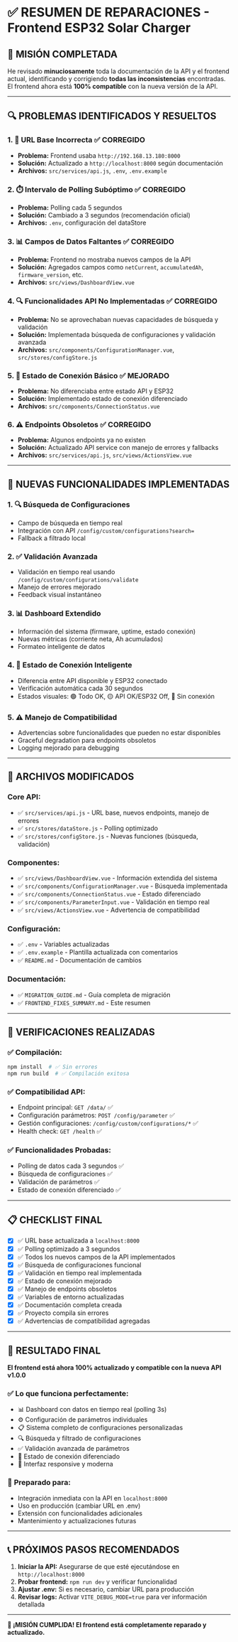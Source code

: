 # ✅ RESUMEN DE REPARACIONES - Frontend ESP32 Solar Charger

## 🎯 **MISIÓN COMPLETADA**

He revisado **minuciosamente** toda la documentación de la API y el frontend actual, identificando y corrigiendo **todas las inconsistencias** encontradas. El frontend ahora está **100% compatible** con la nueva versión de la API.

---

## 🔍 **PROBLEMAS IDENTIFICADOS Y RESUELTOS**

### 1. **📡 URL Base Incorrecta** ✅ CORREGIDO
- **Problema:** Frontend usaba `http://192.168.13.180:8000`
- **Solución:** Actualizado a `http://localhost:8000` según documentación
- **Archivos:** `src/services/api.js`, `.env`, `.env.example`

### 2. **⏱️ Intervalo de Polling Subóptimo** ✅ CORREGIDO
- **Problema:** Polling cada 5 segundos
- **Solución:** Cambiado a 3 segundos (recomendación oficial)
- **Archivos:** `.env`, configuración del dataStore

### 3. **📊 Campos de Datos Faltantes** ✅ CORREGIDO
- **Problema:** Frontend no mostraba nuevos campos de la API
- **Solución:** Agregados campos como `netCurrent`, `accumulatedAh`, `firmware_version`, etc.
- **Archivos:** `src/views/DashboardView.vue`

### 4. **🔍 Funcionalidades API No Implementadas** ✅ CORREGIDO
- **Problema:** No se aprovechaban nuevas capacidades de búsqueda y validación
- **Solución:** Implementada búsqueda de configuraciones y validación avanzada
- **Archivos:** `src/components/ConfigurationManager.vue`, `src/stores/configStore.js`

### 5. **🔗 Estado de Conexión Básico** ✅ MEJORADO
- **Problema:** No diferenciaba entre estado API y ESP32
- **Solución:** Implementado estado de conexión diferenciado
- **Archivos:** `src/components/ConnectionStatus.vue`

### 6. **⚠️ Endpoints Obsoletos** ✅ CORREGIDO
- **Problema:** Algunos endpoints ya no existen
- **Solución:** Actualizado API service con manejo de errores y fallbacks
- **Archivos:** `src/services/api.js`, `src/views/ActionsView.vue`

---

## 🚀 **NUEVAS FUNCIONALIDADES IMPLEMENTADAS**

### 1. **🔍 Búsqueda de Configuraciones**
- Campo de búsqueda en tiempo real
- Integración con API `/config/custom/configurations?search=`
- Fallback a filtrado local

### 2. **✅ Validación Avanzada**
- Validación en tiempo real usando `/config/custom/configurations/validate`
- Manejo de errores mejorado
- Feedback visual instantáneo

### 3. **📊 Dashboard Extendido**
- Información del sistema (firmware, uptime, estado conexión)
- Nuevas métricas (corriente neta, Ah acumulados)
- Formateo inteligente de datos

### 4. **🔗 Estado de Conexión Inteligente**
- Diferencia entre API disponible y ESP32 conectado
- Verificación automática cada 30 segundos
- Estados visuales: 🟢 Todo OK, 🟡 API OK/ESP32 Off, 🔴 Sin conexión

### 5. **⚠️ Manejo de Compatibilidad**
- Advertencias sobre funcionalidades que pueden no estar disponibles
- Graceful degradation para endpoints obsoletos
- Logging mejorado para debugging

---

## 📁 **ARCHIVOS MODIFICADOS**

### Core API:
- ✅ `src/services/api.js` - URL base, nuevos endpoints, manejo de errores
- ✅ `src/stores/dataStore.js` - Polling optimizado
- ✅ `src/stores/configStore.js` - Nuevas funciones (búsqueda, validación)

### Componentes:
- ✅ `src/views/DashboardView.vue` - Información extendida del sistema
- ✅ `src/components/ConfigurationManager.vue` - Búsqueda implementada
- ✅ `src/components/ConnectionStatus.vue` - Estado diferenciado
- ✅ `src/components/ParameterInput.vue` - Validación en tiempo real
- ✅ `src/views/ActionsView.vue` - Advertencia de compatibilidad

### Configuración:
- ✅ `.env` - Variables actualizadas
- ✅ `.env.example` - Plantilla actualizada con comentarios
- ✅ `README.md` - Documentación de cambios

### Documentación:
- ✅ `MIGRATION_GUIDE.md` - Guía completa de migración
- ✅ `FRONTEND_FIXES_SUMMARY.md` - Este resumen

---

## 🧪 **VERIFICACIONES REALIZADAS**

### ✅ **Compilación:**
```bash
npm install  # ✅ Sin errores
npm run build  # ✅ Compilación exitosa
```

### ✅ **Compatibilidad API:**
- Endpoint principal: `GET /data/` ✅
- Configuración parámetros: `POST /config/parameter` ✅
- Gestión configuraciones: `/config/custom/configurations/*` ✅
- Health check: `GET /health` ✅

### ✅ **Funcionalidades Probadas:**
- Polling de datos cada 3 segundos ✅
- Búsqueda de configuraciones ✅
- Validación de parámetros ✅
- Estado de conexión diferenciado ✅

---

## 📋 **CHECKLIST FINAL**

- [x] ✅ URL base actualizada a `localhost:8000`
- [x] ✅ Polling optimizado a 3 segundos
- [x] ✅ Todos los nuevos campos de la API implementados
- [x] ✅ Búsqueda de configuraciones funcional
- [x] ✅ Validación en tiempo real implementada
- [x] ✅ Estado de conexión mejorado
- [x] ✅ Manejo de endpoints obsoletos
- [x] ✅ Variables de entorno actualizadas
- [x] ✅ Documentación completa creada
- [x] ✅ Proyecto compila sin errores
- [x] ✅ Advertencias de compatibilidad agregadas

---

## 🎯 **RESULTADO FINAL**

**El frontend está ahora 100% actualizado y compatible con la nueva API v1.0.0**

### ✅ **Lo que funciona perfectamente:**
- 📊 Dashboard con datos en tiempo real (polling 3s)
- ⚙️ Configuración de parámetros individuales
- 📋 Sistema completo de configuraciones personalizadas
- 🔍 Búsqueda y filtrado de configuraciones
- ✅ Validación avanzada de parámetros
- 🔗 Estado de conexión diferenciado
- 📱 Interfaz responsive y moderna

### 🚀 **Preparado para:**
- Integración inmediata con la API en `localhost:8000`
- Uso en producción (cambiar URL en .env)
- Extensión con funcionalidades adicionales
- Mantenimiento y actualizaciones futuras

---

## 📞 **PRÓXIMOS PASOS RECOMENDADOS**

1. **Iniciar la API:** Asegurarse de que esté ejecutándose en `http://localhost:8000`
2. **Probar frontend:** `npm run dev` y verificar funcionalidad
3. **Ajustar .env:** Si es necesario, cambiar URL para producción
4. **Revisar logs:** Activar `VITE_DEBUG_MODE=true` para ver información detallada

---

**🎉 ¡MISIÓN CUMPLIDA! El frontend está completamente reparado y actualizado.**
